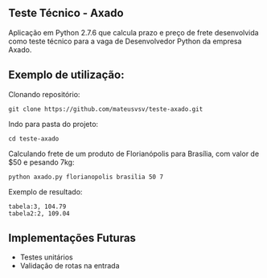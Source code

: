 ## Teste Técnico - Axado

Aplicação em Python 2.7.6 que calcula prazo e preço de frete desenvolvida como teste técnico para
a vaga de Desenvolvedor Python da empresa Axado.

## Exemplo de utilização:

Clonando repositório:

    git clone https://github.com/mateusvsv/teste-axado.git

Indo para pasta do projeto:

    cd teste-axado

Calculando frete de um produto de Florianópolis para Brasília, com valor de $50 e pesando 7kg:

    python axado.py florianopolis brasilia 50 7

Exemplo de resultado:

    tabela:3, 104.79
    tabela2:2, 109.04

## Implementações Futuras

- Testes unitários
- Validação de rotas na entrada
